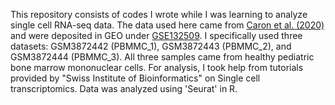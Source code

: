 This repository consists of codes I wrote while I was learning to analyze single cell RNA-seq data. The data used here came from [Caron et al. (2020)](https://www.nature.com/articles/s41598-020-64929-x#Sec7) and were deposited in GEO under [GSE132509](https://www.ncbi.nlm.nih.gov/geo/query/acc.cgi?acc=GSE132509). I specifically used three datasets: GSM3872442 (PBMMC_1), GSM3872443 (PBMMC_2), and GSM3872444 (PBMMC_3). All three samples came from healthy pediatric bone marrow mononuclear cells. For analysis, I took help from tutorials provided by "Swiss Institute of Bioinformatics" on Single cell transcriptomics. Data was analyzed using 'Seurat' in R. 
